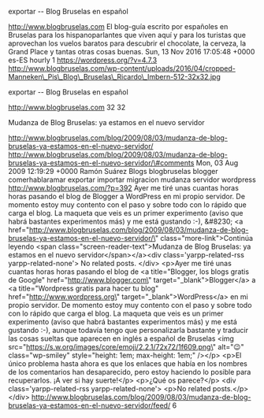 exportar -- Blog Bruselas en español

http://www.blogbruselas.com El blog-guía escrito por españoles en
Bruselas para los hispanoparlantes que viven aquí y para los turistas
que aprovechan los vuelos baratos para descubrir el chocolate, la
cerveza, la Grand Place y tantas otras cosas buenas. Sun, 13 Nov 2016
17:05:48 +0000 es-ES hourly 1 https://wordpress.org/?v=4.7.3
http://www.blogbruselas.com/wp-content/uploads/2016/04/cropped-Manneken\_Pis\_Blog\_Bruselas\_Ricardo\_Imbern-512-32x32.jpg

exportar -- Blog Bruselas en español

http://www.blogbruselas.com 32 32

Mudanza de Blog Bruselas: ya estamos en el nuevo servidor

http://www.blogbruselas.com/blog/2009/08/03/mudanza-de-blog-bruselas-ya-estamos-en-el-nuevo-servidor/
http://www.blogbruselas.com/blog/2009/08/03/mudanza-de-blog-bruselas-ya-estamos-en-el-nuevo-servidor/\#comments
Mon, 03 Aug 2009 12:19:29 +0000 Ramón Suárez Blogs blogbruselas blogger
comerhablaramar exportar importar migracion mudanza servidor wordpress
http://www.blogbruselas.com/?p=392 Ayer me tiré unas cuantas horas horas
pasando el blog de Blogger a WordPress en mi propio servidor. De momento
estoy muy contento con el paso y sobre todo con lo rápido que carga el
blog. La maqueta que veis es un primer experimento (aviso que habrá
bastantes experimentos más) y me está gustando :-), &\#8230; \<a
href=\"http://www.blogbruselas.com/blog/2009/08/03/mudanza-de-blog-bruselas-ya-estamos-en-el-nuevo-servidor/\"
class=\"more-link\"\>Continúa leyendo \<span
class=\"screen-reader-text\"\>Mudanza de Blog Bruselas: ya estamos en el
nuevo servidor\</span\>\</a\>\<div class=\'yarpp-related-rss
yarpp-related-none\'\> No related posts. \</div\> \<p\>Ayer me tiré unas
cuantas horas horas pasando el blog de \<a title=\"Blogger, los blogs
gratis de Google\" href=\"http://www.blogger.com\"
target=\"\_blank\"\>Blogger\</a\> a \<a title=\"Wordpress gratis para
hacer tu blog\" href=\"http://www.wordpress.org\"
target=\"\_blank\"\>WordPress\</a\> en mi propio servidor. De momento
estoy muy contento con el paso y sobre todo con lo rápido que carga el
blog. La maqueta que veis es un primer experimento (aviso que habrá
bastantes experimentos más) y me está gustando :-), aunque todavía tengo
que personalizarla bastante y traducir las cosas sueltas que aparecen en
inglés a español de Bruselas \<img
src=\"https://s.w.org/images/core/emoji/2.2.1/72x72/1f609.png\"
alt=\"😉\" class=\"wp-smiley\" style=\"height: 1em; max-height: 1em;\"
/\>\</p\> \<p\>El único problema hasta ahora es que los enlaces que
había en los nombres de los comentarios han desaparecido, pero estoy
haciendo lo posible para recuperarlos. ¡A ver si hay suerte!\</p\>
\<p\>¿Qué os parece?\</p\> \<div class=\'yarpp-related-rss
yarpp-related-none\'\> \<p\>No related posts.\</p\> \</div\>
http://www.blogbruselas.com/blog/2009/08/03/mudanza-de-blog-bruselas-ya-estamos-en-el-nuevo-servidor/feed/
6
